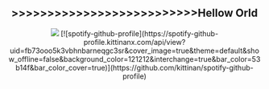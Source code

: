 <div align="center">
<h2 align="center">>>>>>>>>>>>>>>>>>>>>>>>>>>Hellow Orld</h2>
<img src="https://skillicons.dev/icons?i=docker,nuxt,unreal,unity,kotlin,rust&theme=dark" />
[![spotify-github-profile](https://spotify-github-profile.kittinanx.com/api/view?uid=fb73ooo5k3vbhnbarneqgc3sr&cover_image=true&theme=default&show_offline=false&background_color=121212&interchange=true&bar_color=53b14f&bar_color_cover=true)](https://github.com/kittinan/spotify-github-profile)
</div>
